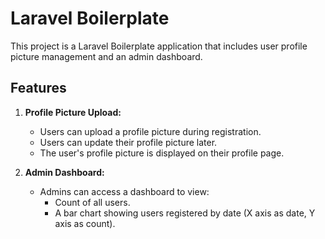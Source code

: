 # Laravel Boilerplate

This project is a Laravel Boilerplate application that includes user profile picture management and an admin dashboard.

## Features

1. **Profile Picture Upload:**
   - Users can upload a profile picture during registration.
   - Users can update their profile picture later.
   - The user's profile picture is displayed on their profile page.

2. **Admin Dashboard:**
   - Admins can access a dashboard to view:
     - Count of all users.
     - A bar chart showing users registered by date (X axis as date, Y axis as count).
